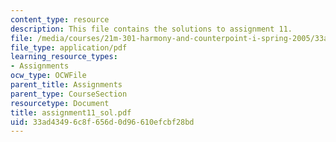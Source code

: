 ```yaml
---
content_type: resource
description: This file contains the solutions to assignment 11.
file: /media/courses/21m-301-harmony-and-counterpoint-i-spring-2005/33ad43496c8f656d0d96610efcbf28bd_assignment11_sol.pdf
file_type: application/pdf
learning_resource_types:
- Assignments
ocw_type: OCWFile
parent_title: Assignments
parent_type: CourseSection
resourcetype: Document
title: assignment11_sol.pdf
uid: 33ad4349-6c8f-656d-0d96-610efcbf28bd
---
```

